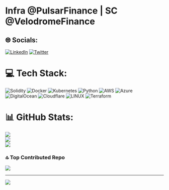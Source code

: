 # Infra @PulsarFinance | SC @VelodromeFinance


## 🌐 Socials:
[![LinkedIn](https://img.shields.io/badge/LinkedIn-%230077B5.svg?logo=linkedin&logoColor=white)](https://www.linkedin.com/in/pedro-valido/) [![Twitter](https://img.shields.io/badge/Twitter-%231DA1F2.svg?logo=Twitter&logoColor=white)](https://twitter.com/0xpedrovalido) 

# 💻 Tech Stack:
![Solidity](https://img.shields.io/badge/Solidity-%23363636.svg?style=for-the-badge&logo=solidity&logoColor=white) ![Docker](https://img.shields.io/badge/docker-%230db7ed.svg?style=for-the-badge&logo=docker&logoColor=white) ![Kubernetes](https://img.shields.io/badge/kubernetes-%23326ce5.svg?style=for-the-badge&logo=kubernetes&logoColor=white) ![Python](https://img.shields.io/badge/python-3670A0?style=for-the-badge&logo=python&logoColor=ffdd54) ![AWS](https://img.shields.io/badge/AWS-%23FF9900.svg?style=for-the-badge&logo=amazon-aws&logoColor=white) ![Azure](https://img.shields.io/badge/azure-%230072C6.svg?style=for-the-badge&logo=azure-devops&logoColor=white) ![DigitalOcean](https://img.shields.io/badge/DigitalOcean-%230167ff.svg?style=for-the-badge&logo=digitalOcean&logoColor=white) ![Cloudflare](https://img.shields.io/badge/Cloudflare-F38020?style=for-the-badge&logo=Cloudflare&logoColor=white) ![LINUX](https://img.shields.io/badge/Linux-FCC624?style=for-the-badge&logo=linux&logoColor=black) ![Terraform](https://img.shields.io/badge/terraform-%235835CC.svg?style=for-the-badge&logo=terraform&logoColor=white) 
# 📊 GitHub Stats:
![](https://github-readme-stats.vercel.app/api?username=pedrovalido&theme=dark&hide_border=false&include_all_commits=true&count_private=true)<br/>
![](https://github-readme-streak-stats.herokuapp.com/?user=pedrovalido&theme=dark&hide_border=false)<br/>
![](https://github-readme-stats.vercel.app/api/top-langs/?username=pedrovalido&theme=dark&hide_border=false&include_all_commits=true&count_private=true&layout=compact)
### 🔝 Top Contributed Repo
![](https://github-contributor-stats.vercel.app/api?username=pedrovalido&limit=5&theme=dark&combine_all_yearly_contributions=true)

---
[![](https://visitcount.itsvg.in/api?id=pedrovalido&icon=0&color=0)](https://visitcount.itsvg.in)

<!-- Proudly created with GPRM ( https://gprm.itsvg.in ) -->

